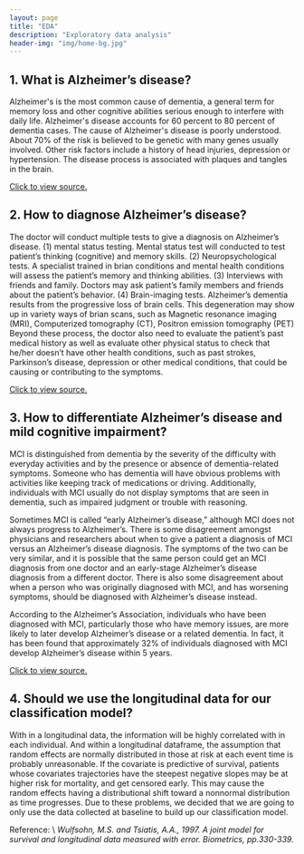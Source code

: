 ```yaml
---
layout: page
title: "EDA"
description: "Exploratory data analysis"
header-img: "img/home-bg.jpg"
---
```


## 1. What is Alzheimer’s disease?
Alzheimer's is the most common cause of dementia, a general term for memory loss and other cognitive abilities serious enough to interfere with daily life. Alzheimer's disease accounts for 60 percent to 80 percent of dementia cases. The cause of Alzheimer's disease is poorly understood. About 70% of the risk is believed to be genetic with many genes usually involved. Other risk factors include a history of head injuries, depression or hypertension. The disease process is associated with plaques and tangles in the brain.

[Click to view source.](https://en.wikipedia.org/wiki/Alzheimer%27s_disease)

## 2. How to diagnose Alzheimer’s disease?
The doctor will conduct multiple tests to give a diagnosis on Alzheimer’s disease.
(1) mental status testing. Mental status test will conducted to test patient’s thinking (cognitive) and memory skills.
(2) Neuropsychological tests. A specialist trained in brian conditions and mental health conditions will assess the patient’s memory and thinking abilities.
(3) Interviews with friends and family. Doctors may ask patient’s family members and friends about the patient’s behavior.
(4) Brain-imaging tests. Alzheimer’s dementia results from the progressive loss of brain cells. This degeneration may show up in variety ways of brian scans, such as Magnetic resonance imaging (MRI), Computerized tomography (CT), Positron emission tomography (PET)
Beyond these process, the doctor also need to evaluate the patient’s past medical history as well as evaluate other physical status to check that he/her doesn’t have other health conditions, such as past strokes, Parkinson’s disease, depression or other medical conditions, that could be causing or contributing to the symptoms. 

[Click to view source.](https://www.mayoclinic.org/diseases-conditions/alzheimers-disease/in-depth/alzheimers/art-20048075)

## 3. How to differentiate Alzheimer’s disease and mild cognitive impairment?
MCI is distinguished from dementia by the severity of the difficulty with everyday activities and by the presence or absence of dementia-related symptoms. Someone who has dementia will have obvious problems with activities like keeping track of medications or driving. Additionally, individuals with MCI usually do not display symptoms that are seen in dementia, such as impaired judgment or trouble with reasoning.

Sometimes MCI is called “early Alzheimer’s disease,” although MCI does not always progress to Alzheimer’s. There is some disagreement amongst physicians and researchers about when to give a patient a diagnosis of MCI versus an Alzheimer’s disease diagnosis. The symptoms of the two can be very similar, and it is possible that the same person could get an MCI diagnosis from one doctor and an early-stage Alzheimer’s disease diagnosis from a different doctor. There is also some disagreement about when a person who was originally diagnosed with MCI, and has worsening symptoms, should be diagnosed with Alzheimer’s disease instead.

According to the Alzheimer’s Association, individuals who have been diagnosed with MCI, particularly those who have memory issues, are more likely to later develop Alzheimer’s disease or a related dementia. In fact, it has been found that approximately 32% of individuals diagnosed with MCI develop Alzheimer’s disease within 5 years.

[Click to view source.](https://www.dementiacarecentral.com/aboutdementia/othertypes/mci/)

## 4. Should we use the longitudinal data for our classification model?
With in a longitudinal data, the information will be highly correlated with in each individual. And within a longitudinal dataframe, the assumption that random effects are normally distributed in those at risk at each event time is probably unreasonable. If the covariate is predictive of survival, patients whose covariates trajectories have the steepest negative slopes may be at higher risk for mortality, and get censored early. This may cause the random effects having a distributional shift toward a nonnormal distribution as time progresses. Due to these problems, we decided that we are going to only use the data collected at baseline to build up our classification model.

Reference: \\
_Wulfsohn, M.S. and Tsiatis, A.A., 1997. A joint model for survival and longitudinal data measured with error. Biometrics, pp.330-339._
